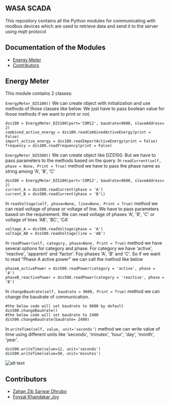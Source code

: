 WASA SCADA
----------------------------------

This repository contains all the Python modules for communicating with modbus devices which are used to retrieve data and send it to the server using mqtt protocol

## Documentation of the Modules
- [Energy Meter](#energy-meter)
- [Contributors](#contributors)
## Energy Meter
This module contains 2 classes: 

```EnergyMeter_DZS100()```
We can create object with initialization and use methods of those classes like below. We just have to pass boolean value for those methods if we want to print or not.
```
dzs100 = EnergyMeter_DZS100(port='COM12', baudrate=9600, slaveAddress= 2)
combined_active_energy = dzs100.readCombinedActiveEnergy(print = False)
import_active_energy = dzs100.readImportActiveEnergy(print = False)
frequency = dzs100.readFrequency(print = False)
```
```EnergyMeter_DZS500()```
We can create object like DZS100. But we have to pass parameters to the methods based on the query. In ```readCurrent(self, phase = None, Print = True)``` method we have to pass the phase name as string among 'A', 'B', 'C'
```
dzs500 = EnergyMeter_DZS100(port='COM12', baudrate=9600, slaveAddress= 2)
current_A = dzs500.readCurrent(phase = 'A')
current_B = dzs500.readCurrent(phase = 'B'\)
```
In ```readVoltage(self, phase=None, line=None, Print = True)``` method we can read voltage of phase or voltage of line. We have to pass parameters based on the requirement. We can read voltage of phases 'A', 'B', 'C' or voltage of lines 'AB', 'BC', 'CA'
```
voltage_A = dzs500.readVoltage(phase = 'A')
voltage_AB = dzs500.readVoltage(line = 'AB')
```
In ```readPower(self, category, phase=None, Print = True)``` method we have several options for category and phase. For category we have 'active', 'reactive', 'apparent' and 'factor'. Foy phases 'A', 'B' and 'C'.
So if we want to read "Phase A active power" we can call the method like below
```
phaseA_activePower = dzs500.readPower(category = 'active', phase = 'A')
phaseB_reactivePower = dzs500.readPower(category = 'reactive', phase = 'B')
```
In ```changeBaudrate(self, baudrate = 9600, Print = True)``` method we can change the baudrate of communication.
```
#the below code will set baudrate to 9600 by default
dzs500.changeBaudrate()
#the below code will set baudrate to 2400
dzs500.changeBaudrate(baudrate= 2400)
```
In ```writeTime(self, value, unit='seconds')``` method we can write value of time using different units like 'seconds', 'minutes', 'hour', 'day', 'month', 'year'.
```
dzs500.writeTime(value=12, unit='seconds')
dzs500.writeTime(value=50, unit='minutes')
```
![alt text](https://github.com/sarahfl0/scada/blob/main/scada.png?raw=true)

## Contributors

- [Zahan Zib Sarwar Dhrubo](https://github.com/aurxine)
- [Foysal Khandakar Joy](https://github.com/fkhjoy)
